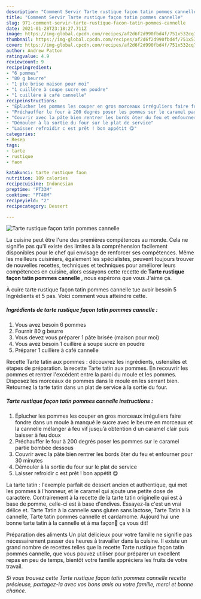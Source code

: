 ```yaml
---
description: "Comment Servir Tarte rustique façon tatin pommes cannelle"
title: "Comment Servir Tarte rustique façon tatin pommes cannelle"
slug: 971-comment-servir-tarte-rustique-facon-tatin-pommes-cannelle
date: 2021-01-28T23:18:27.711Z
image: https://img-global.cpcdn.com/recipes/af2d6f2d990fbd4f/751x532cq70/tarte-rustique-facon-tatin-pommes-cannelle-photo-principale-de-la-recette.jpg
thumbnail: https://img-global.cpcdn.com/recipes/af2d6f2d990fbd4f/751x532cq70/tarte-rustique-facon-tatin-pommes-cannelle-photo-principale-de-la-recette.jpg
cover: https://img-global.cpcdn.com/recipes/af2d6f2d990fbd4f/751x532cq70/tarte-rustique-facon-tatin-pommes-cannelle-photo-principale-de-la-recette.jpg
author: Andrew Patton
ratingvalue: 4.9
reviewcount: 9
recipeingredient:
- "6 pommes"
- "80 g beurre"
- "1 pte brise maison pour moi"
- "1 cuillère à soupe sucre en poudre"
- "1 cuillère à café cannelle"
recipeinstructions:
- "Éplucher les pommes les couper en gros morceaux irréguliers faire fondre dans un moule à manqué le sucre avec le beurre en morceaux et la cannelle mélanger à feu vif jusqu’à obtention d un caramel clair puis baisser à feu doux"
- "Préchauffer le four à 200 degrés poser les pommes sur le caramel partie bombée dessous"
- "Couvrir avec la pâte bien rentrer les bords ôter du feu et enfourner pour 30 minutes"
- "Démouler à la sortie du four sur le plat de service"
- "Laisser refroidir c est prêt ! bon appétit 😋"
categories:
- Resep
tags:
- tarte
- rustique
- faon

katakunci: tarte rustique faon 
nutrition: 109 calories
recipecuisine: Indonesian
preptime: "PT33M"
cooktime: "PT40M"
recipeyield: "2"
recipecategory: Dessert

---
```



![Tarte rustique façon tatin pommes cannelle](https://img-global.cpcdn.com/recipes/af2d6f2d990fbd4f/751x532cq70/tarte-rustique-facon-tatin-pommes-cannelle-photo-principale-de-la-recette.jpg)

La cuisine peut être l'une des premières compétences au monde. Cela ne signifie pas qu'il existe des limites à la compréhension facilement disponibles pour le chef qui envisage de renforcer ses compétences. Même les meilleurs cuisiniers, également les spécialistes, peuvent toujours trouver de nouvelles recettes, techniques et techniques pour améliorer leurs compétences en cuisine, alors essayons cette recette de <strong> Tarte rustique façon tatin pommes cannelle </strong>, nous espérons que vous J'aime ça.

<!--inarticleads1-->

À cuire tarte rustique façon tatin pommes cannelle tue avoir besoin 5 Ingrédients et 5 pas. Voici comment vous atteindre cette.

##### Ingrédients de tarte rustique façon tatin pommes cannelle :

1. Vous avez besoin 6 pommes
1. Fournir 80 g beurre
1. Vous devez vous préparer 1 pâte brisée (maison pour moi)
1. Vous avez besoin 1 cuillère à soupe sucre en poudre
1. Préparer 1 cuillère à café cannelle


Recette Tarte tatin aux pommes : découvrez les ingrédients, ustensiles et étapes de préparation. la recette Tarte tatin aux pommes. En recouvrir les pommes et rentrer l&#39;excédent entre la paroi du moule et les pommes. Disposez les morceaux de pommes dans le moule en les serrant bien. Retournez la tarte tatin dans un plat de service à la sortie du four. 

<!--inarticleads2-->

##### Tarte rustique façon tatin pommes cannelle instructions :

1. Éplucher les pommes les couper en gros morceaux irréguliers faire fondre dans un moule à manqué le sucre avec le beurre en morceaux et la cannelle mélanger à feu vif jusqu’à obtention d un caramel clair puis baisser à feu doux
1. Préchauffer le four à 200 degrés poser les pommes sur le caramel partie bombée dessous
1. Couvrir avec la pâte bien rentrer les bords ôter du feu et enfourner pour 30 minutes
1. Démouler à la sortie du four sur le plat de service
1. Laisser refroidir c est prêt ! bon appétit 😋


La tarte tatin : l&#39;exemple parfait de dessert ancien et authentique, qui met les pommes à l&#39;honneur, et le caramel qui ajoute une petite dose de caractère. Contrairement à la recette de la tarte tatin originelle qui est à base de pomme, celle-ci est à base d&#39;endives. Essayez-la c&#39;est un vrai délice et. Tarte Tatin à la cannelle sans gluten sans lactose, Tarte Tatin à la cannelle, Tarte tatin pommes cannelle et cardamome. Aujourd&#39;hui une bonne tarte tatin à la cannelle et à ma façon🍏 ça vous dit! 

<!--inarticleads1-->

<p>
Préparation des aliments Un plat délicieux pour votre famille ne signifie pas nécessairement passer des heures à travailler dans la cuisine. Il existe un grand nombre de recettes telles que la recette Tarte rustique façon tatin pommes cannelle, que vous pouvez utiliser pour préparer un excellent repas en peu de temps, bientôt votre famille appréciera les fruits de votre travail.
</p>

<p>
<i>Si vous trouvez cette Tarte rustique façon tatin pommes cannelle recette précieuse, partagez-la avec vos bons amis ou votre famille, merci et bonne chance.</i>
</p>
